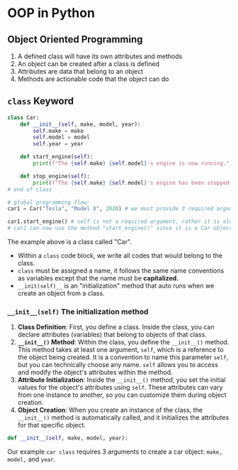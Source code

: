 # OOP in Python

## Object Oriented Programming

1. A defined class will have its own attributes and methods
2. An object can be created after a class is defined
3. Attributes are data that belong to an object
4. Methods are actionable code that the object can do

## `class` Keyword

```python
class Car:
    def __init__(self, make, model, year):
        self.make = make
        self.model = model
        self.year = year

    def start_engine(self):
        print(f"The {self.make} {self.model}'s engine is now running.")

    def stop_engine(self):
        print(f"The {self.make} {self.model}'s engine has been stopped.")
# end of class

# global programming flow:
car1 = Car("Tesla", "Model X", 2020) # we must provide 3 required arguments to create a Car

car1.start_engine() # self is not a required argument, rather it is always assumed to be there.
# car1 can now use the method "start_engine()" since it is a Car object

```

The example above is a class called "Car".

* Within a `class` code block, we write all codes that would belong to the class.
* `class` must be assigned a name, it follows the same name conventions as variables except that the name must be **capitalized.**
* `__init(self)__` is an "initialization" method that auto runs when we create an object from a class.

### `__init__(self)` The initialization method

1. **Class Definition**: First, you define a class. Inside the class, you can declare attributes (variables) that belong to objects of that class.
2. **`__init__()` Method**: Within the class, you define the `__init__()` method. This method takes at least one argument, `self`, which is a reference to the object being created. It is a convention to name this parameter `self`, but you can technically choose any name. `self` allows you to access and modify the object's attributes within the method.
3. **Attribute Initialization**: Inside the `__init__()` method, you set the initial values for the object's attributes using `self`. These attributes can vary from one instance to another, so you can customize them during object creation.
4. **Object Creation**: When you create an instance of the class, the `__init__()` method is automatically called, and it initializes the attributes for that specific object.

```python
def __init__(self, make, model, year):
```

Our example `car class` requires 3 arguments to create a car object: `make, model,` and `year`.

